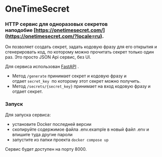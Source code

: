 # OneTimeSecret
### HTTP сервис для одноразовых секретов наподобие [https://onetimesecret.com/](https://onetimesecret.com/?locale=ru).

Он позволяет создать секрет, задать кодовую фразу для его открытия и cгенерировать код,
по которому можно прочитать секрет только один раз. Это просто JSON Api сервис, без UI.

Для сервиса использован [FastAPI](https://github.com/tiangolo/fastapi) .

- Метод `/generate` принимает секрет и кодовую фразу и отдает `secret_key` 
по которому этот секрет можно получить.
- Метод `/secrets/{secret_key}` принимает на вход кодовую фразу и отдает секрет.

### Запуск

Для запуска сервиса:
- установите Docker последней версии
- скопируйте содержимое файла .env.example в новый файл .env и впишите туда другие пароли
- запустите из папки проекта `docker compose up`

Сервис будет доступен на порту 8000.